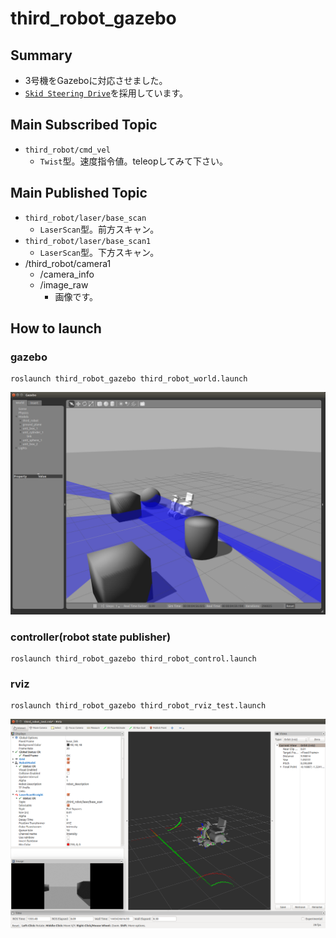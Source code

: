 # third_robot_gazebo
## Summary
- 3号機をGazeboに対応させました。
- [`Skid Steering Drive`](http://gazebosim.org/tutorials?tut=ros_gzplugins#SkidSteeringDrive)を採用しています。

## Main Subscribed Topic
- `third_robot/cmd_vel`
  - `Twist`型。速度指令値。teleopしてみて下さい。

## Main Published Topic
- `third_robot/laser/base_scan`
  - `LaserScan`型。前方スキャン。
- `third_robot/laser/base_scan1`
  - `LaserScan`型。下方スキャン。
- /third_robot/camera1
  - /camera_info
  - /image_raw
    - 画像です。

## How to launch
### gazebo
```
roslaunch third_robot_gazebo third_robot_world.launch 
```
![gazebo_1](doc/fig/gazebo_1.png) 
### controller(robot state publisher)
```
roslaunch third_robot_gazebo third_robot_control.launch 
```

### rviz
```
roslaunch third_robot_gazebo third_robot_rviz_test.launch
```
![rviz_3](doc/fig/rviz_3.png) 

